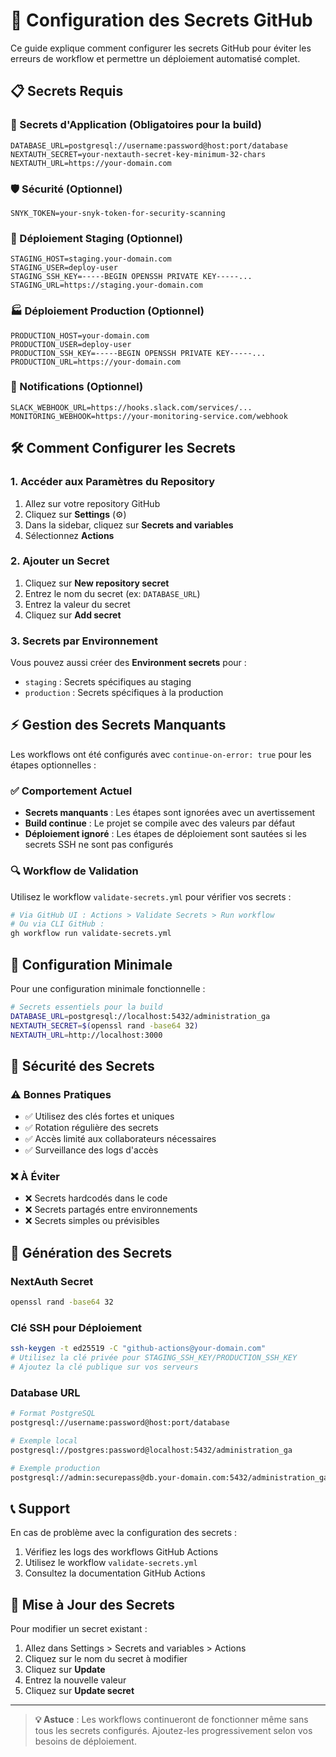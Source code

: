 # 🔐 Configuration des Secrets GitHub

Ce guide explique comment configurer les secrets GitHub pour éviter les erreurs de workflow et permettre un déploiement automatisé complet.

## 📋 Secrets Requis

### 🔧 Secrets d'Application (Obligatoires pour la build)
```
DATABASE_URL=postgresql://username:password@host:port/database
NEXTAUTH_SECRET=your-nextauth-secret-key-minimum-32-chars
NEXTAUTH_URL=https://your-domain.com
```

### 🛡️ Sécurité (Optionnel)
```
SNYK_TOKEN=your-snyk-token-for-security-scanning
```

### 🚀 Déploiement Staging (Optionnel)
```
STAGING_HOST=staging.your-domain.com
STAGING_USER=deploy-user
STAGING_SSH_KEY=-----BEGIN OPENSSH PRIVATE KEY-----...
STAGING_URL=https://staging.your-domain.com
```

### 🏭 Déploiement Production (Optionnel)
```
PRODUCTION_HOST=your-domain.com
PRODUCTION_USER=deploy-user
PRODUCTION_SSH_KEY=-----BEGIN OPENSSH PRIVATE KEY-----...
PRODUCTION_URL=https://your-domain.com
```

### 📢 Notifications (Optionnel)
```
SLACK_WEBHOOK_URL=https://hooks.slack.com/services/...
MONITORING_WEBHOOK=https://your-monitoring-service.com/webhook
```

## 🛠️ Comment Configurer les Secrets

### 1. Accéder aux Paramètres du Repository
1. Allez sur votre repository GitHub
2. Cliquez sur **Settings** (⚙️)
3. Dans la sidebar, cliquez sur **Secrets and variables**
4. Sélectionnez **Actions**

### 2. Ajouter un Secret
1. Cliquez sur **New repository secret**
2. Entrez le nom du secret (ex: `DATABASE_URL`)
3. Entrez la valeur du secret
4. Cliquez sur **Add secret**

### 3. Secrets par Environnement
Vous pouvez aussi créer des **Environment secrets** pour :
- `staging` : Secrets spécifiques au staging
- `production` : Secrets spécifiques à la production

## ⚡ Gestion des Secrets Manquants

Les workflows ont été configurés avec `continue-on-error: true` pour les étapes optionnelles :

### ✅ Comportement Actuel
- **Secrets manquants** : Les étapes sont ignorées avec un avertissement
- **Build continue** : Le projet se compile avec des valeurs par défaut
- **Déploiement ignoré** : Les étapes de déploiement sont sautées si les secrets SSH ne sont pas configurés

### 🔍 Workflow de Validation
Utilisez le workflow `validate-secrets.yml` pour vérifier vos secrets :

```bash
# Via GitHub UI : Actions > Validate Secrets > Run workflow
# Ou via CLI GitHub :
gh workflow run validate-secrets.yml
```

## 🎯 Configuration Minimale

Pour une configuration minimale fonctionnelle :

```bash
# Secrets essentiels pour la build
DATABASE_URL=postgresql://localhost:5432/administration_ga
NEXTAUTH_SECRET=$(openssl rand -base64 32)
NEXTAUTH_URL=http://localhost:3000
```

## 🚨 Sécurité des Secrets

### ⚠️ Bonnes Pratiques
- ✅ Utilisez des clés fortes et uniques
- ✅ Rotation régulière des secrets
- ✅ Accès limité aux collaborateurs nécessaires
- ✅ Surveillance des logs d'accès

### ❌ À Éviter
- ❌ Secrets hardcodés dans le code
- ❌ Secrets partagés entre environnements
- ❌ Secrets simples ou prévisibles

## 🔧 Génération des Secrets

### NextAuth Secret
```bash
openssl rand -base64 32
```

### Clé SSH pour Déploiement
```bash
ssh-keygen -t ed25519 -C "github-actions@your-domain.com"
# Utilisez la clé privée pour STAGING_SSH_KEY/PRODUCTION_SSH_KEY
# Ajoutez la clé publique sur vos serveurs
```

### Database URL
```bash
# Format PostgreSQL
postgresql://username:password@host:port/database

# Exemple local
postgresql://postgres:password@localhost:5432/administration_ga

# Exemple production
postgresql://admin:securepass@db.your-domain.com:5432/administration_ga
```

## 📞 Support

En cas de problème avec la configuration des secrets :
1. Vérifiez les logs des workflows GitHub Actions
2. Utilisez le workflow `validate-secrets.yml`
3. Consultez la documentation GitHub Actions

## 🔄 Mise à Jour des Secrets

Pour modifier un secret existant :
1. Allez dans Settings > Secrets and variables > Actions
2. Cliquez sur le nom du secret à modifier
3. Cliquez sur **Update**
4. Entrez la nouvelle valeur
5. Cliquez sur **Update secret**

---

> **💡 Astuce** : Les workflows continueront de fonctionner même sans tous les secrets configurés. Ajoutez-les progressivement selon vos besoins de déploiement. 
